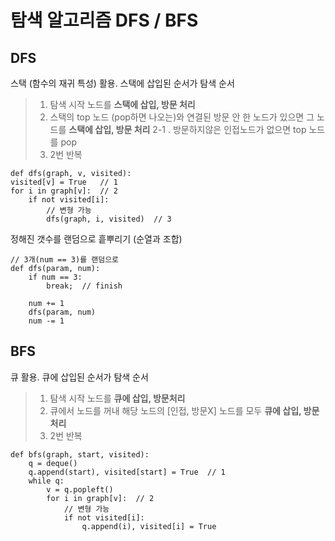 # 탐색 알고리즘 DFS / BFS

## DFS
스택 (함수의 재귀 특성) 활용. 스택에 삽입된 순서가 탐색 순서
> 1. 탐색 시작 노드를 **스택에 삽입, 방문 처리**
> 2. 스택의 top 노드 (pop하면 나오는)와 연결된 방문 안 한 노드가 있으면 그 노드를 **스택에 삽입, 방문 처리**
> 2-1 .  방문하지않은 인접노드가 없으면 top 노드를 pop
>  3.  2번 반복

    def dfs(graph, v, visited):
	visited[v] = True	// 1
	for i in graph[v]:	// 2
		if not visited[i]:
		    // 변형 가능
		    dfs(graph, i, visited)	// 3
			    
정해진 갯수를 랜덤으로 흩뿌리기 (순열과 조합)

    // 3개(num == 3)를 랜덤으로 
	def dfs(param, num):
        if num == 3:
            break;	// finish
            
	    num += 1
	    dfs(param, num)
	    num -= 1
## BFS
큐 활용. 큐에 삽입된 순서가 탐색 순서
> 1. 탐색 시작 노드를 **큐에 삽입, 방문처리**
> 2. 큐에서 노드를 꺼내 해당 노드의 [인접, 방문X] 노드를 모두 **큐에 삽입, 방문처리**
> 3. 2번 반복

    def bfs(graph, start, visited):
	    q = deque()
	    q.append(start), visited[start] = True	// 1
	    while q:
		    v = q.popleft()
		    for i in graph[v]:	// 2
			    // 변형 가능
			    if not visited[i]:
				    q.append(i), visited[i] = True
